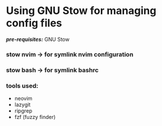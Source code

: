 # Using GNU Stow for managing config files
***pre-requisites:***
  GNU Stow

  ### stow nvim -> for symlink nvim configuration
  ### stow bash -> for symlink bashrc

### tools used:
  - neovim
  - lazygit
  - ripgrep
  - fzf (fuzzy finder)


